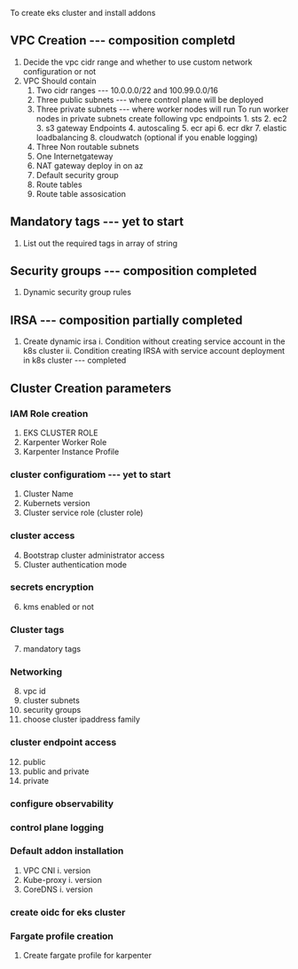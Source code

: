 To create eks cluster and install addons




## VPC Creation  --- composition completd
1. Decide the vpc cidr range and whether to use custom network configuration or not
2. VPC Should contain 
      1. Two cidr ranges --- 10.0.0.0/22 and 100.99.0.0/16
      2. Three public subnets --- where control plane will be deployed
      3. Three private subnets --- where worker nodes will run
           To run worker nodes in private subnets create  following vpc endpoints
                1. sts
                2. ec2
                3. s3 gateway Endpoints
                4. autoscaling
                5. ecr api
                6. ecr dkr
                7. elastic loadbalancing
                8. cloudwatch (optional if you enable logging)
      4. Three Non routable subnets
      5. One Internetgateway
      6. NAT gateway deploy in on az
      7. Default security group
      8. Route tables
      9. Route table assosication

## Mandatory tags --- yet to start
1. List out the required tags in array of string


## Security groups  --- composition completed
1. Dynamic security group rules



## IRSA --- composition partially completed
1. Create dynamic irsa
    i. Condition without creating service account in the k8s cluster
    ii. Condition creating IRSA with service account deployment in k8s cluster --- completed


## Cluster Creation parameters

### IAM Role creation
1. EKS CLUSTER ROLE
2. Karpenter Worker Role
3. Karpenter Instance Profile

### cluster configuratiom  --- yet to start
1. Cluster Name
2. Kubernets version
3. Cluster service role (cluster role)
### cluster access
4. Bootstrap cluster administrator access
5. Cluster authentication mode
### secrets  encryption
6. kms enabled or not
### Cluster tags
7. mandatory tags
### Networking
8. vpc id
9. cluster subnets
10. security groups
11. choose cluster ipaddress family

### cluster endpoint access
12. public
13. public and private
14. private

### configure observability

### control plane logging

### Default addon installation
1. VPC CNI
   i. version
2. Kube-proxy
   i. version
3. CoreDNS
   i. version


### create oidc for eks cluster

### Fargate profile creation
1. Create fargate profile for karpenter


     

    